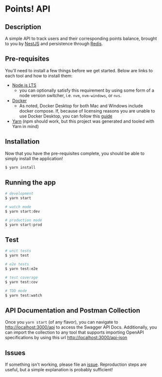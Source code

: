 # Points! API
## Description
A simple API to track users and their corresponding points balance, brought to you by [NestJS](https://github.com/nestjs/nest)
and persistence through [Redis](https://redis.io/).

## Pre-requisites
You'll need to install a few things before we get started.  Below are links to each tool and how to install them:
 - [Node.js LTS](https://nodejs.org/en/download/) 
   - you can optionally satisfy this requirement by using some form of a node version switcher, i.e. `nvm`, `nvm-windows`, or `nvs`. 
 - [Docker](https://docs.docker.com/get-docker/)
   - As noted, Docker Desktop for both Mac and Windows include docker compose.  If, because of licensing reasons you 
      are unable to use Docker Desktop, you can follow this [guide](https://docs.docker.com/compose/install/)
 - [Yarn](https://yarnpkg.com/getting-started/install) (npm should work, but this project was generated and tooled with Yarn in mind)  

## Installation
Now that you have the pre-requisites complete, you should be able to simply install the application!
```bash
$ yarn install
```

## Running the app

```bash
# development
$ yarn start

# watch mode
$ yarn start:dev

# production mode
$ yarn start:prod
```

## Test

```bash
# unit tests
$ yarn test

# e2e tests
$ yarn test:e2e

# test coverage
$ yarn test:cov

# TDD mode
$ yarn test:watch
```

## API Documentation and Postman Collection
Once you `yarn start` (of any flavor), you can navigate to [http://localhost:3000/api](http://localhost:3000/api) to 
access the Swagger API Docs. Additionally, you can import the collection to any tool that supports importing OpenAPI
specifications by using this url [http://localhost:3000/api-json](http://localhost:3000/api-json)

## Issues
If something isn't working, please file an [issue](https://github.com/Ryan-Shohoney/points/issues). Reproduction steps 
are useful, but a simple explanation is probably sufficient!
